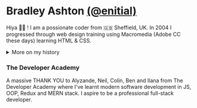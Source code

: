 # Bradley Ashton [(@enitial)](https://github.com/enitial)
Hiya 👋🏼 ! I am a possionate coder from 🇬🇧 Sheffield, UK. In 2004 I progressed through web design training using Macromedia (Adobe CC these days) learning HTML & CSS.
<details closed>
<summary>More on my history</summary>
<br>
My web design teacher introduced me to performing as a DJ and how to use Cool Edit Pro 2 (another Adobe product now - Adobe Audition) and my life as a mashup artist and DJ began. Shortly after I created a community board using vBulletin software dedicated to music artists - LiteRECORDS (est 2010). Skip a decade or so and I wanted to return to coding.
</details>

### The Developer Academy
A massive THANK YOU to Alyzande, Neil, Colin, Ben and Ilana from The Developer Academy where I've learnt modern software development in JS, OOP, Redux and MERN stack. I aspire to be a professional full-stack developer.
